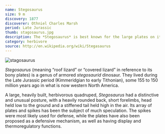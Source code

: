 ```yaml
---
name: Stegosaurus
size: 9 m
discovery: 1877
discoverer: Othniel Charles Marsh
period: Late Jurassic
thumb: stagosaurus.jpg
description: The *Stegosaurus* is best known for the large plates on its back and long spikes on its tail
category: herbivore
source: http://en.wikipedia.org/wiki/Stegasaurus
---
```

![stagosaurus](img/stagosaurus.jpg)

*Stegosaurus* (meaning “roof lizard” or “covered lizard” in reference to its bony plates) is a genus of armored *stegosaurid* dinosaur. They lived during the Late Jurassic period (Kimmeridgian to early Tithonian), some 155 to 150 million years ago in what is now western North America.

A large, heavily built, herbivorous quadruped, *Stegosaurus* had a distinctive and unusual posture, with a heavily rounded back, short forelimbs, head held low to the ground and a stiffened tail held high in the air. Its array of plates and spikes has been the subject of much speculation. The spikes were most likely used for defense, while the plates have also been proposed as a defensive mechanism, as well as having display and thermoregulatory functions.